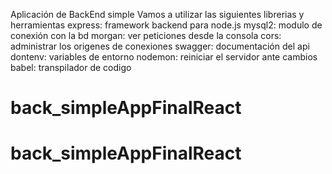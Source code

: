 Aplicación de BackEnd simple
Vamos a utilizar las siguientes librerias y herramientas
express: framework backend para node.js
mysql2: modulo de conexión con la bd
morgan: ver peticiones desde la consola
cors: administrar los origenes de conexiones
swagger: documentación del api
dontenv: variables de entorno
nodemon: reiniciar el servidor ante cambios
babel: transpilador de codigo
# back_simpleAppFinalReact
# back_simpleAppFinalReact
